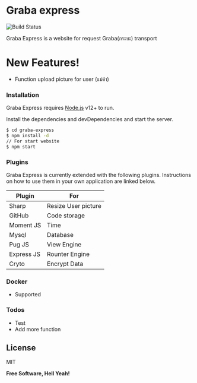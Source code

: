 # Graba express


![Build Status](https://travis-ci.org/joemccann/dillinger.svg?branch=master)

Graba Express is a website for request Graba(กระบะ) transport


# New Features!

  - Function upload picture for user (แม่ค้า)
  


### Installation

Graba Express  requires [Node.js](https://nodejs.org/) v12+ to run.

Install the dependencies and devDependencies and start the server.

```sh
$ cd graba-express
$ npm install -d
// For start website
$ npm start
```


### Plugins

Graba Express is currently extended with the following plugins. Instructions on how to use them in your own application are linked below.

| Plugin | For |
| ------ | ------ |
| Sharp | Resize User picture | 
| GitHub | Code storage |
| Moment JS | Time |
| Mysql | Database |
| Pug JS | View Engine |
| Express JS | Rounter Engine |
| Cryto | Encrypt Data |

### Docker
- Supported

### Todos

 - Test
 - Add more function

License
----

MIT


**Free Software, Hell Yeah!**

[//]: # (These are reference links used in the body of this note and get stripped out when the markdown processor does its job. There is no need to format nicely because it shouldn't be seen. Thanks SO - http://stackoverflow.com/questions/4823468/store-comments-in-markdown-syntax)


   [dill]: <https://github.com/joemccann/dillinger>
   [git-repo-url]: <https://github.com/joemccann/dillinger.git>
   [john gruber]: <http://daringfireball.net>
   [df1]: <http://daringfireball.net/projects/markdown/>
   [markdown-it]: <https://github.com/markdown-it/markdown-it>
   [Ace Editor]: <http://ace.ajax.org>
   [node.js]: <http://nodejs.org>
   [Twitter Bootstrap]: <http://twitter.github.com/bootstrap/>
   [jQuery]: <http://jquery.com>
   [@tjholowaychuk]: <http://twitter.com/tjholowaychuk>
   [express]: <http://expressjs.com>
   [AngularJS]: <http://angularjs.org>
   [Gulp]: <http://gulpjs.com>

   [PlDb]: <https://github.com/joemccann/dillinger/tree/master/plugins/dropbox/README.md>
   [PlGh]: <https://github.com/joemccann/dillinger/tree/master/plugins/github/README.md>
   [PlGd]: <https://github.com/joemccann/dillinger/tree/master/plugins/googledrive/README.md>
   [PlOd]: <https://github.com/joemccann/dillinger/tree/master/plugins/onedrive/README.md>
   [PlMe]: <https://github.com/joemccann/dillinger/tree/master/plugins/medium/README.md>
   [PlGa]: <https://github.com/RahulHP/dillinger/blob/master/plugins/googleanalytics/README.md>
